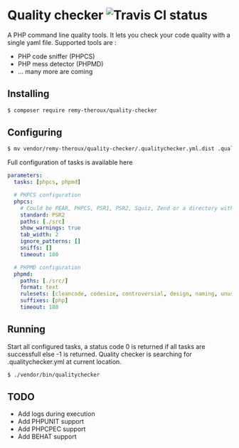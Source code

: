 Quality checker  ![Travis CI status](https://travis-ci.org/remy-theroux/quality-checker.svg?branch=master "Travis CI status")
===============

A PHP command line quality tools. It lets you check your code quality with a single yaml file.
Supported tools are :
- PHP code sniffer (PHPCS)
- PHP mess detector (PHPMD)
- ... many more are coming

Installing
--
```sh
$ composer require remy-theroux/quality-checker
```

Configuring
--
```sh
$ mv vendor/remy-theroux/quality-checker/.qualitychecker.yml.dist .qualitychecker.yml
```

Full configuration of tasks is available here

```yml
parameters:
  tasks: [phpcs, phpmd]

  # PHPCS configuration
  phpcs:
    # Could be PEAR, PHPCS, PSR1, PSR2, Squiz, Zend or a directory with a ruleset './vendor/iadvize/php-convention/phpcs/Iadvize'
    standard: PSR2
    paths: [./src]
    show_warnings: true
    tab_width: 2
    ignore_patterns: []
    sniffs: []
    timeout: 180

  # PHPMD configuration
  phpmd:
    paths: [./src/]
    format: text
    rulesets: [cleancode, codesize, controversial, design, naming, unusedcode]
    suffixes: [php]
    timeout: 180
```

Running
--
Start all configured tasks, a status code 0 is returned if all tasks are successfull else -1 is returned.
Quality checker is searching for .qualitychecker.yml at current location.

```sh
$ ./vendor/bin/qualitychecker
```

TODO
--
* Add logs during execution
* Add PHPUNIT support
* Add PHPCPEC support
* Add BEHAT support
